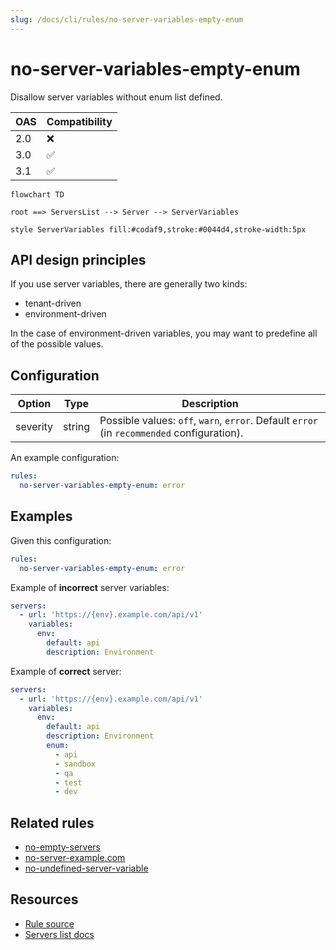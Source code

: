 ```yaml
---
slug: /docs/cli/rules/no-server-variables-empty-enum
---
```


# no-server-variables-empty-enum

Disallow server variables without enum list defined.

| OAS | Compatibility |
| --- | ------------- |
| 2.0 | ❌            |
| 3.0 | ✅            |
| 3.1 | ✅            |

```mermaid
flowchart TD

root ==> ServersList --> Server --> ServerVariables

style ServerVariables fill:#codaf9,stroke:#0044d4,stroke-width:5px
```

## API design principles

If you use server variables, there are generally two kinds:

- tenant-driven
- environment-driven

In the case of environment-driven variables, you may want to predefine all of the possible values.

## Configuration

| Option   | Type   | Description                                                                                |
| -------- | ------ | ------------------------------------------------------------------------------------------ |
| severity | string | Possible values: `off`, `warn`, `error`. Default `error` (in `recommended` configuration). |

An example configuration:

```yaml
rules:
  no-server-variables-empty-enum: error
```

## Examples

Given this configuration:

```yaml
rules:
  no-server-variables-empty-enum: error
```

Example of **incorrect** server variables:

```yaml
servers:
  - url: 'https://{env}.example.com/api/v1'
    variables:
      env:
        default: api
        description: Environment
```

Example of **correct** server:

```yaml
servers:
  - url: 'https://{env}.example.com/api/v1'
    variables:
      env:
        default: api
        description: Environment
        enum:
          - api
          - sandbox
          - qa
          - test
          - dev
```

## Related rules

- [no-empty-servers](./no-empty-servers.md)
- [no-server-example.com](./no-server-example-com.md)
- [no-undefined-server-variable](./no-undefined-server-variable.md)

## Resources

- [Rule source](https://github.com/Redocly/redocly-cli/blob/main/packages/core/src/rules/oas3/no-server-variables-empty-enum.ts)
- [Servers list docs](https://redocly.com/docs/openapi-visual-reference/servers/)
